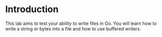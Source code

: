 # Introduction

This lab aims to test your ability to write files in Go. You will learn how to write a string or bytes into a file and how to use buffered writers.
